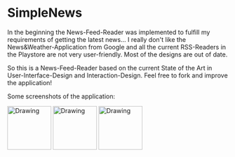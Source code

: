 SimpleNews
==========
In the beginning the News-Feed-Reader was implemented to fulfill my requirements of getting the latest news... I really don't like the News&Weather-Application from Google and all the current RSS-Readers in the Playstore are not very user-friendly. Most of the designs are out of date. 

So this is a News-Feed-Reader based on the current State of the Art in User-Interface-Design and Interaction-Design. Feel free to fork and improve the application!


Some screenshots of the application:

<img src="https://raw.github.com/Dalanie/SimpleNews/master/screenshot1.png" alt="Drawing" style="width: 100px;"/>
<img src="https://raw.github.com/Dalanie/SimpleNews/master/screenshot2.png" alt="Drawing" style="width: 100px;"/>
<img src="https://raw.github.com/Dalanie/SimpleNews/master/screenshot3.png" alt="Drawing" style="width: 100px;"/>
